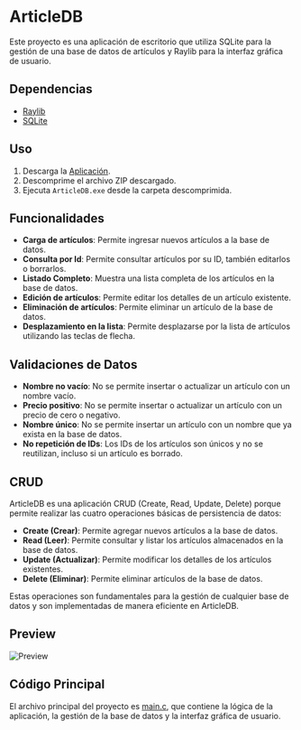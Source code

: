 # ArticleDB

Este proyecto es una aplicación de escritorio que utiliza SQLite para la gestión de una base de datos de artículos y Raylib para la interfaz gráfica de usuario.

## Dependencias

- [Raylib](https://www.raylib.com/)
- [SQLite](https://www.sqlite.org/)

## Uso

1. Descarga la [Aplicación](https://github.com/HernandezDev/ArticleDB/releases/download/1.0/ArticleDB_1.0.zip).
2. Descomprime el archivo ZIP descargado.
3. Ejecuta `ArticleDB.exe` desde la carpeta descomprimida.

## Funcionalidades

- **Carga de artículos**: Permite ingresar nuevos artículos a la base de datos.
- **Consulta por Id**: Permite consultar artículos por su ID, también editarlos o borrarlos.
- **Listado Completo**: Muestra una lista completa de los artículos en la base de datos.
- **Edición de artículos**: Permite editar los detalles de un artículo existente.
- **Eliminación de artículos**: Permite eliminar un artículo de la base de datos.
- **Desplazamiento en la lista**: Permite desplazarse por la lista de artículos utilizando las teclas de flecha.

## Validaciones de Datos

- **Nombre no vacío**: No se permite insertar o actualizar un artículo con un nombre vacío.
- **Precio positivo**: No se permite insertar o actualizar un artículo con un precio de cero o negativo.
- **Nombre único**: No se permite insertar un artículo con un nombre que ya exista en la base de datos.
- **No repetición de IDs**: Los IDs de los artículos son únicos y no se reutilizan, incluso si un artículo es borrado.

## CRUD

ArticleDB es una aplicación CRUD (Create, Read, Update, Delete) porque permite realizar las cuatro operaciones básicas de persistencia de datos:

- **Create (Crear)**: Permite agregar nuevos artículos a la base de datos.
- **Read (Leer)**: Permite consultar y listar los artículos almacenados en la base de datos.
- **Update (Actualizar)**: Permite modificar los detalles de los artículos existentes.
- **Delete (Eliminar)**: Permite eliminar artículos de la base de datos.

Estas operaciones son fundamentales para la gestión de cualquier base de datos y son implementadas de manera eficiente en ArticleDB.

## Preview

![Preview](https://github.com/HernandezDev/ArticleDB/blob/main/Preview/Preview.gif)

## Código Principal

El archivo principal del proyecto es [main.c](main.c), que contiene la lógica de la aplicación, la gestión de la base de datos y la interfaz gráfica de usuario.






